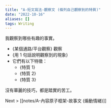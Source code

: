 ```yaml
---
title: "A-短文寫法-觀察文 (條列自己觀察到的特質)"
date: "2022-10-16"
aliases: []
tags: Writing
---
```


我觀察到哪些有趣的事實。

- {某個通路/平台觀察} 觀察
- {用 1 句話說明觀察到的現象}
- 它們有以下特徵：
	- {特質 1}
	- {特質 2}
	- {特質 3}

沒有華麗的技巧，都是踏實的苦工。

Next > [[notes/A-內容原子框架-故事文 (煽動情緒)]]
